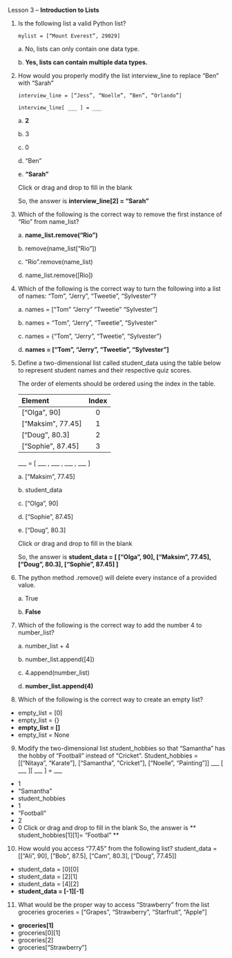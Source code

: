 Lesson 3 – **Introduction to Lists**

1.	Is the following list a valid Python list?

        mylist = [“Mount Everest”, 29029]
    
    a.  No, lists can only contain one data type.
    
    b.  **Yes, lists can contain multiple data types.**

2.	How would you properly modify the list interview_line to replace “Ben” with “Sarah”

        interview_line = [“Jess”, “Noelle”, “Ben”, “Orlando”]

        interview_line[ ___ ] = ___

      a.      **2**
        
      b.      3
        
      c.      0
        
      d.      “Ben”
       
      e.      **“Sarah”**
        
      Click or drag and drop to fill in the blank

      So, the answer is **interview_line[2] = “Sarah”**

3.	Which of the following is the correct way to remove the first instance of “Rio” from name_list?

      a.        **name_list.remove(“Rio”)**

      b.        remove(name_list[“Rio”])
        
      c.        “Rio”.remove(name_list)
        
      d.        name_list.remove([Rio])

4.	Which of the following is the correct way to turn the following into a list of names: “Tom”, “Jerry”, “Tweetie”, “Sylvester”?

      a.      names = [“Tom” “Jerry” “Tweetie” “Sylvester”]
        
      b.      names = “Tom”, “Jerry”, “Tweetie”, “Sylvester”
        
      c.      names = {“Tom”, “Jerry”, “Tweetie”, “Sylvester”}
        
      d.      **names = [“Tom”, “Jerry”, “Tweetie”, “Sylvester”]**

5.	Define a two-dimensional list called student_data using the table below to represent student names and their respective quiz scores.

     The order of elements should be ordered using the index in the table.

      | Element | Index |
      |:--------|:-----:|
      |[“Olga”, 90]| 0  |
      |[“Maksim”, 77.45]| 1  |
      |[“Doug”, 80.3]| 2  |
      |[“Sophie”, 87.45]| 3  |
       
             
      ___ = [ ___ , ___ , ___ , ___ ]
        
     a. [“Maksim”, 77.45]
       
     b. student_data
       
     c. [“Olga”, 90]
       
     d. [“Sophie”, 87.45]
       
     e. [“Doug”, 80.3]

     Click or drag and drop to fill in the blank
     
     So, the answer is **student_data = [ [“Olga”, 90], [“Maksim”, 77.45], [“Doug”, 80.3], [“Sophie”, 87.45] ]**

6.	The python method .remove() will delete every instance of a provided value.

      a.      True
        
      b.      **False**

7.	Which of the following is the correct way to add the number 4 to number_list?

      a.      number_list + 4
        
      b.      number_list.append([4])
        
      c.      4.append(number_list)
       
      d.      **number_list.append(4)**

8.	Which of the following is the correct way to create an empty list?
-	empty_list = [0]
-	empty_list = {}
-	**empty_list = []**
-	empty_list = None

9.	Modify the two-dimensional list student_hobbies so that “Samantha” has the hobby of “Football” instead of “Cricket”.
Student_hobbies = [[“Nitaya”, “Karate”], [“Samantha”, “Cricket”], [“Noelle”, “Painting”]]
___ [ ___ ][ ___ ] = ___
-	1
-	“Samantha”
-	student_hobbies
-	1
-	“Football”
-	2
-	0
Click or drag and drop to fill in the blank
So, the answer is ** student_hobbies[1][1]= “Footbal” **

10.	How would you access “77.45” from the following list?
student_data = [[“Ali”, 90], [“Bob”, 87.5], [“Cam”, 80.3], [“Doug”, 77.45]]
-	student_data = [0][0]
-	student_data = [2][1]
-	student_data = [4][2]
-	**student_data = [-1][-1]**

11.	What would be the proper way to access “Strawberry” from the list groceries
groceries = [“Grapes”, “Strawberry”, “Starfruit”, “Apple”]
-	**groceries[1]**
-	groceries[0][1]
-	groceries[2]
-	groceries[“Strawberry”]

